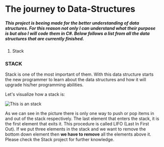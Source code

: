 # The journey to Data-Structures

##### This project is beeing made for the better understanding of data structures. For this reason not only I can understand what their purpose is but also I will code them in C#. Below follows a list from all the data structures that are currently finished.

1. Stack



### STACK

Stack is one of the most important of them. With this data structure starts the new programmer to learn about the data structures and how it will upgrade his/her programming abilities.

Let's visualize how a stack is:

![This is an stack](https://holycoders.com/content/images/wordpress/2020/04/Stack-data-structure.png)

  As we can see in the picture there is only one way to push or pop items in and out of the stack respectively. The last element that enters the stack, it is the first element that exits it. This procedure is called LIFO (Last In First Out). If we put three elements in the stack and we want to remove the bottom down element then **we have to remove** all the elements above it. Please check the Stack project for further knowledge.

